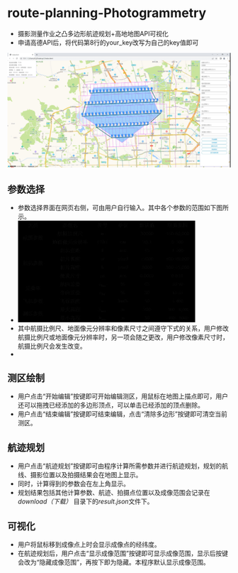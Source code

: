 # route-planning-Photogrammetry
+ 摄影测量作业之凸多边形航迹规划+高地地图API可视化
+ 申请高德API后，将代码第8行的your_key改写为自己的key值即可
<img src="show.JPG" width="900px"/>

## 参数选择
 + 参数选择界面在网页右侧，可由用户自行输入。其中各个参数的范围如下图所示。
 + <img src="table.jpg" width="400px"/>
 + 其中航摄比例尺、地面像元分辨率和像素尺寸之间遵守下式的关系，用户修改航摄比例尺或地面像元分辨率时，另一项会随之更改，用户修改像素尺寸时，航摄比例尺会发生改变。
 + 
## 测区绘制
+ 用户点击“开始编辑”按键即可开始编辑测区，用鼠标在地图上描点即可，用户还可以拖拽已经添加的多边形顶点，可以单击已经添加的顶点删除。
+ 用户点击“结束编辑”按键即可结束编辑，点击“清除多边形”按键即可清空当前测区。
## 航迹规划
+ 用户点击“航迹规划”按键即可由程序计算所需参数并进行航迹规划，规划的航线、摄影位置以及拍摄结果会在地图上显示。
+ 同时，计算得到的参数会在左上角显示。
+ 规划结果包括其他计算参数、航迹、拍摄点位置以及成像范围会记录在*download（下载）* 目录下的*result.json*文件下。
## 可视化
+ 用户将鼠标移到成像点上时会显示成像点的经纬度。
+ 在航迹规划后，用户点击“显示成像范围”按键即可显示成像范围，显示后按键会改为“隐藏成像范围”，再按下即为隐藏。本程序默认显示成像范围。
